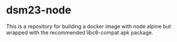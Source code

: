 # dsm23-node

This is a repository for building a docker image with node alpine but wrapped with the recommended libc6-compat apk package.
